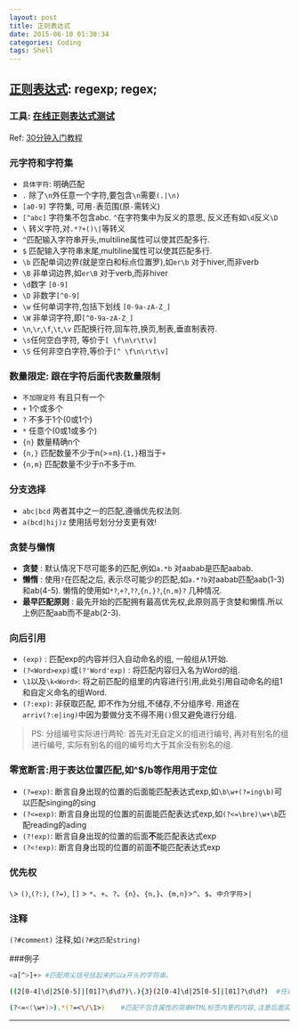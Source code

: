 ```yaml
---
layout: post
title: 正则表达式
date: 2015-06-10 01:30:34
categories: Coding
tags: Shell 
---
```


## [正则表达式](http://zh.wikipedia.org/wiki/%E6%AD%A3%E5%88%99%E8%A1%A8%E8%BE%BE%E5%BC%8F  ): regexp; regex;

### 工具: [在线正则表达式测试](http://regexpal.com/)

Ref: [30分钟入门教程](http://deerchao.net/tutorials/regex/regex.htm)

### 元字符和字符集

- `具体字符`: 明确匹配
- `.`  除了`\n`外任意一个字符,要包含`\n`需要`(.|\n)`
- `[a0-9]` 字符集, 可用`-`表范围(原`-`需转义)
- `[^abc]` 字符集不包含abc. `^`在字符集中为反义的意思, 反义还有如`\d`反义`\D`
- `\` 转义字符,对`.*?+()\|`等转义
- `^`匹配输入字符串开头,multiline属性可以使其匹配多行.
- `$` 匹配输入字符串末尾,multiline属性可以使其匹配多行.
- `\b` 匹配单词边界(就是空白和标点位置罗),如`er\b` 对于hiver,而非verb
- `\B` 非单词边界,如`er\B` 对于verb,而非hiver
- `\d`数字 `[0-9]`
- `\D` 非数字`[^0-9]`
- `\w` 任何单词字符,包括下划线 `[0-9a-zA-Z_]`
- `\W` 非单词字符,即`[^0-9a-zA-Z_]`
- `\n`,`\r`,`\f`,`\t`,`\v` 匹配换行符,回车符,换页,制表,垂直制表符.
- `\s`任何空白字符, 等价于`[ \f\n\r\t\v]`
- `\S` 任何非空白字符,等价于`[^ \f\n\r\t\v]`

### 数量限定: 跟在字符后面代表数量限制

- `不加限定符` 有且只有一个
- `+` 1个或多个 
- `?` 不多于1个(0或1个)
- `*` 任意个(0或1或多个)
- `{n}` 数量精确n个
- `{n,}` 匹配数量不少于n(>=n).`{1,}`相当于`+`
- `{n,m}` 匹配数量不少于n不多于m.

### 分支选择

- `abc|bcd` 两者其中之一的匹配,遵循优先权法则.
- `a(bcd|hij)z` 使用括号划分分支更有效!

### 贪婪与懒惰

- **贪婪** : 默认情况下尽可能多的匹配,例如`a.*b` 对aabab是匹配aabab.
- **懒惰** : 使用`?`在匹配之后, 表示尽可能少的匹配,如`a.*?b`对aabab匹配aab(1-3)和ab(4-5). 懒惰的使用如`*?`,`+?`,`??`,`{n,}?`,`{n,m}?` 几种情况.
- **最早匹配原则** : 最先开始的匹配拥有最高优先权,此原则高于贪婪和懒惰.所以上例匹配aab而不是ab(2-3).

### 向后引用

- `(exp)` : 匹配exp的内容并归入自动命名的组, 一般组从1开始.
- `(?<Word>exp)`或`(?'Word'exp)` : 将匹配内容归入名为Word的组.
- `\1`以及`\k<Word>`: 将之前匹配的组里的内容进行引用,此处引用自动命名的组1和自定义命名的组Word.
- `(?:exp)`: 非获取匹配, 即不作为分组,不储存,不分组序号. 用途在`arriv(?:e|ing)`中因为要做分支不得不用`()`但又避免进行分组.

> PS: 分组编号实际进行两轮: 首先对无自定义的组进行编号, 再对有别名的组进行编号, 实际有别名的组的编号均大于其余没有别名的组.

### 零宽断言:用于表达位置匹配,如^$/b等作用用于定位

- `(?=exp)`: 断言自身出现的位置的后面能匹配表达式exp,如`\b\w+(?=ing\b)`可以匹配singing的sing
- `(?<=exp)`: 断言自身出现的位置的前面能匹配表达式exp,如`(?<=\bre)\w+\b`匹配reading的ading
- `(?!exp)`: 断言自身出现的位置的后面**不**能匹配表达式exp
- `(?<!exp)`: 断言自身出现的位置的前面**不**能匹配表达式exp

### 优先权

`\`> `()`,`(?:)`, `(?=)`, `[]` > `*`、`+`、`?`、`{n}`、`{n,}`、`{m,n}`>`^`、`$`、`中介字符`>`|`

### 注释

`(?#comment)` 注释,如`(?#这匹配string)`



###例子

~~~~bash
<a[^>]+> #匹配用尖括号括起来的以a开头的字符串。

((2[0-4]\d|25[0-5]|[01]?\d\d?)\.){3}(2[0-4]\d|25[0-5]|[01]?\d\d?)  #任意IP(<256)

(?<=<(\w+)>).*(?=<\/\1>)    #匹配不包含属性的简单HTML标签内里的内容,注意后面实际是</组1>
~~~~

---
